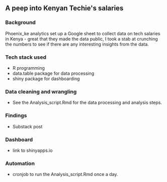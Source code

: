 ## A peep into Kenyan Techie's salaries  
### Background 
Phoenix_ke analytics set up a Google sheet to collect data on tech salaries in Kenya - great that they made the data public, I took a stab at crunching the numbers to see if there are any interesting insights from the data.  

### Tech stack used
* R programming
* data.table package for data processing   
* shiny package for dashboarding   

### Data cleaning and wrangling 
- See the Analysis_script.Rmd for the data processing and analysis steps.  

### Findings 
- Substack post  

### Dashboard  
- link to shinyapps.io  
### Automation  
- cronjob to run the Analysis_script.Rmd once a day.  






